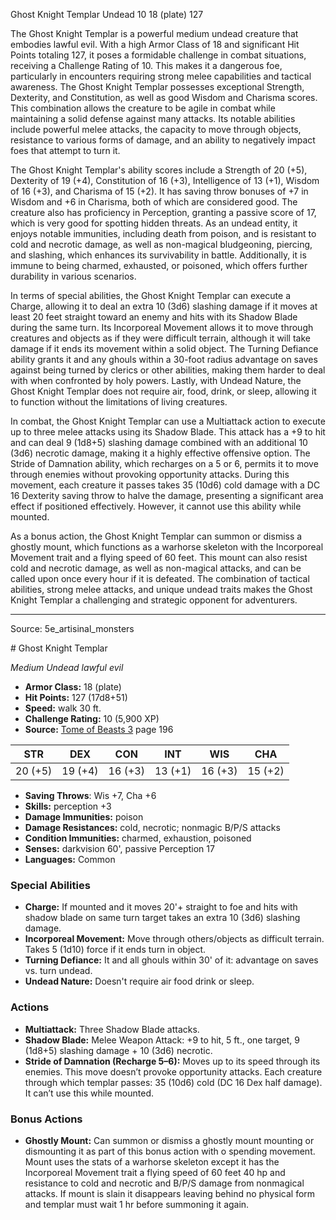 <MonsterName/>Ghost Knight Templar</MonsterName>
<CreatureType/>Undead</CreatureType>
<CR/>10</CR>
<AC/>18 (plate)</AC>
<HP/>127</HP>
<summary>The Ghost Knight Templar is a powerful medium undead creature that embodies lawful evil. With a high Armor Class of 18 and significant Hit Points totaling 127, it poses a formidable challenge in combat situations, receiving a Challenge Rating of 10. This makes it a dangerous foe, particularly in encounters requiring strong melee capabilities and tactical awareness. The Ghost Knight Templar possesses exceptional Strength, Dexterity, and Constitution, as well as good Wisdom and Charisma scores. This combination allows the creature to be agile in combat while maintaining a solid defense against many attacks. Its notable abilities include powerful melee attacks, the capacity to move through objects, resistance to various forms of damage, and an ability to negatively impact foes that attempt to turn it. </summary>

<detail>

The Ghost Knight Templar's ability scores include a Strength of 20 (+5), Dexterity of 19 (+4), Constitution of 16 (+3), Intelligence of 13 (+1), Wisdom of 16 (+3), and Charisma of 15 (+2). It has saving throw bonuses of +7 in Wisdom and +6 in Charisma, both of which are considered good. The creature also has proficiency in Perception, granting a passive score of 17, which is very good for spotting hidden threats. As an undead entity, it enjoys notable immunities, including death from poison, and is resistant to cold and necrotic damage, as well as non-magical bludgeoning, piercing, and slashing, which enhances its survivability in battle. Additionally, it is immune to being charmed, exhausted, or poisoned, which offers further durability in various scenarios.

In terms of special abilities, the Ghost Knight Templar can execute a Charge, allowing it to deal an extra 10 (3d6) slashing damage if it moves at least 20 feet straight toward an enemy and hits with its Shadow Blade during the same turn. Its Incorporeal Movement allows it to move through creatures and objects as if they were difficult terrain, although it will take damage if it ends its movement within a solid object. The Turning Defiance ability grants it and any ghouls within a 30-foot radius advantage on saves against being turned by clerics or other abilities, making them harder to deal with when confronted by holy powers. Lastly, with Undead Nature, the Ghost Knight Templar does not require air, food, drink, or sleep, allowing it to function without the limitations of living creatures.

In combat, the Ghost Knight Templar can use a Multiattack action to execute up to three melee attacks using its Shadow Blade. This attack has a +9 to hit and can deal 9 (1d8+5) slashing damage combined with an additional 10 (3d6) necrotic damage, making it a highly effective offensive option. The Stride of Damnation ability, which recharges on a 5 or 6, permits it to move through enemies without provoking opportunity attacks. During this movement, each creature it passes takes 35 (10d6) cold damage with a DC 16 Dexterity saving throw to halve the damage, presenting a significant area effect if positioned effectively. However, it cannot use this ability while mounted.

As a bonus action, the Ghost Knight Templar can summon or dismiss a ghostly mount, which functions as a warhorse skeleton with the Incorporeal Movement trait and a flying speed of 60 feet. This mount can also resist cold and necrotic damage, as well as non-magical attacks, and can be called upon once every hour if it is defeated. The combination of tactical abilities, strong melee attacks, and unique undead traits makes the Ghost Knight Templar a challenging and strategic opponent for adventurers.</detail>



---

Source: 5e_artisinal_monsters

<statblock>
# Ghost Knight Templar

*Medium* *Undead* *lawful evil*

- **Armor Class:** 18 (plate)
- **Hit Points:** 127 (17d8+51)
- **Speed:** walk 30 ft.
- **Challenge Rating:** 10 (5,900 XP)
- **Source:** [Tome of Beasts 3](https://koboldpress.com/kpstore/product/tome-of-beasts-3-for-5th-edition/) page 196

| STR | DEX | CON | INT | WIS | CHA |
| --- | --- | --- | --- | --- | --- |
| 20 (+5) | 19 (+4) | 16 (+3) | 13 (+1) | 16 (+3) | 15 (+2) |

- **Saving Throws**: Wis +7, Cha +6
- **Skills:** perception +3
- **Damage Immunities:** poison
- **Damage Resistances:** cold, necrotic; nonmagic B/P/S attacks
- **Condition Immunities:** charmed, exhaustion, poisoned
- **Senses:** darkvision 60', passive Perception 17
- **Languages:** Common

### Special Abilities

- **Charge:** If mounted and it moves 20'+ straight to foe and hits with shadow blade on same turn target takes an extra 10 (3d6) slashing damage.
- **Incorporeal Movement:** Move through others/objects as difficult terrain. Takes 5 (1d10) force if it ends turn in object.
- **Turning Defiance:** It and all ghouls within 30' of it: advantage on saves vs. turn undead.
- **Undead Nature:** Doesn't require air food drink or sleep.

### Actions

- **Multiattack:** Three Shadow Blade attacks.
- **Shadow Blade:** Melee Weapon Attack: +9 to hit, 5 ft., one target, 9 (1d8+5) slashing damage + 10 (3d6) necrotic.
- **Stride of Damnation (Recharge 5–6):** Moves up to its speed through its enemies. This move doesn’t provoke opportunity attacks. Each creature through which templar passes: 35 (10d6) cold (DC 16 Dex half damage). It can’t use this while mounted.

### Bonus Actions

- **Ghostly Mount:** Can summon or dismiss a ghostly mount mounting or dismounting it as part of this bonus action with o spending movement. Mount uses the stats of a warhorse skeleton except it has the Incorporeal Movement trait a flying speed of 60 feet 40 hp and resistance to cold and necrotic and B/P/S damage from nonmagical attacks. If mount is slain it disappears leaving behind no physical form and templar must wait 1 hr before summoning it again.


</statblock>


